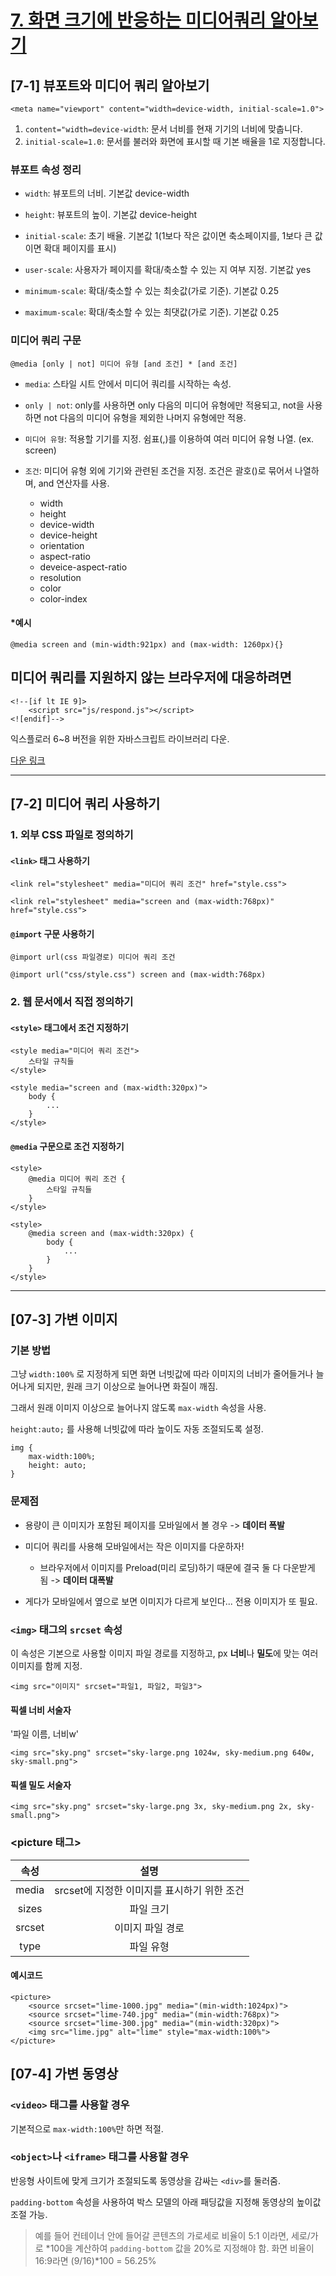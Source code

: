 # [7. 화면 크기에 반응하는 미디어쿼리 알아보기](https://github.com/CaesiumY/frontend-web-design-forBeginners/tree/master/07)

## [7-1] 뷰포트와 미디어 쿼리 알아보기

```
<meta name="viewport" content="width=device-width, initial-scale=1.0">
```

1. `content="width=device-width`: 문서 너비를 현재 기기의 너비에 맞춥니다.
2. `initial-scale=1.0`: 문서를 불러와 화면에 표시할 때 기본 배율을 1로 지정합니다.

### 뷰포트 속성 정리
- `width`: 뷰포트의 너비. 기본값 device-width
  
- `height`: 뷰포트의 높이. 기본값 device-height  
- `initial-scale`: 초기 배율. 기본값 1(1보다 작은 값이면 축소페이지를, 1보다 큰 값이면 확대 페이지를 표시)
- `user-scale`: 사용자가 페이지를 확대/축소할 수 있는 지 여부 지정. 기본값 yes
- `minimum-scale`: 확대/축소할 수 있는 최솟값(가로 기준). 기본값 0.25
- `maximum-scale`: 확대/축소할 수 있는 최댓값(가로 기준). 기본값 0.25


### 미디어 쿼리 구문

```
@media [only | not] 미디어 유형 [and 조건] * [and 조건]
```

- `media`: 스타일 시트 안에서 미디어 쿼리를 시작하는 속성.
  
- `only | not`: only를 사용하면 only 다음의 미디어 유형에만 적용되고, not을 사용하면 not 다음의 미디어 유형을 제외한 나머지 유형에만 적용.
- `미디어 유형`: 적용할 기기를 지정. 쉼표(,)를 이용하여 여러 미디어 유형 나열. (ex. screen)
- `조건`: 미디어 유형 외에 기기와 관련된 조건을 지정. 조건은 괄호()로 묶어서 나열하며, and 연산자를 사용.
  - width
  - height
  - device-width
  - device-height
  - orientation
  - aspect-ratio
  - deveice-aspect-ratio  
  - resolution
  - color
  - color-index

#### *예시
```
@media screen and (min-width:921px) and (max-width: 1260px){}
```

## 미디어 쿼리를 지원하지 않는 브라우저에 대응하려면

```
<!--[if lt IE 9]>
	<script src="js/respond.js"></script>
<![endif]-->
```
익스플로러 6~8 버전을 위한 자바스크립트 라이브러리 다운.

[다운 링크](https://github.com/scottjehl/Respond)

<hr>

## [7-2] 미디어 쿼리 사용하기

### 1. 외부 CSS 파일로 정의하기

#### `<link>` 태그 사용하기

```
<link rel="stylesheet" media="미디어 쿼리 조건" href="style.css">
```

```
<link rel="stylesheet" media="screen and (max-width:768px)" href="style.css">
```

#### `@import` 구문 사용하기

```
@import url(css 파일경로) 미디어 쿼리 조건
```
```
@import url("css/style.css") screen and (max-width:768px)
```

### 2. 웹 문서에서 직접 정의하기

#### `<style>` 태그에서 조건 지정하기

```
<style media="미디어 쿼리 조건">
    스타일 규칙들
</style>
```
```
<style media="screen and (max-width:320px)">
    body {
        ...
    }
</style>
```

#### `@media` 구문으로 조건 지정하기
```
<style>
    @media 미디어 쿼리 조건 {
        스타일 규칙들
    }
</style>
```
```
<style>
    @media screen and (max-width:320px) {
        body {
            ...
        }
    }
</style>
```

<hr>

## [07-3] 가변 이미지

### 기본 방법

그냥 `width:100%` 로 지정하게 되면 화면 너빗값에 따라 이미지의 너비가 줄어들거나 늘어나게 되지만, 원래 크기 이상으로 늘어나면 화질이 깨짐.

그래서 원래 이미지 이상으로 늘어나지 않도록 `max-width` 속성을 사용.

`height:auto;` 를 사용해 너빗값에 따라 높이도 자동 조절되도록 설정.

```
img {
    max-width:100%;
    height: auto;
}
```

### 문제점

* 용량이 큰 이미지가 포함된 페이지를 모바일에서 볼 경우 -> **데이터 폭발**

* 미디어 쿼리를 사용해 모바일에서는 작은 이미지를 다운하자!
  * 브라우저에서 이미지를 Preload(미리 로딩)하기 때문에 결국 둘 다 다운받게 됨 -> **데이터 대폭발**

* 게다가 모바일에서 옆으로 보면 이미지가 다르게 보인다... 전용 이미지가 또 필요.


### `<img>` 태그의 `srcset` 속성

이 속성은 기본으로 사용할 이미지 파일 경로를 지정하고, px **너비**나 **밀도**에 맞는 여러 이미지를 함께 지정.

```
<img src="이미지" srcset="파일1, 파일2, 파일3">
```

#### 픽셀 너비 서술자
'파일 이름, 너비w'

```
<img src="sky.png" srcset="sky-large.png 1024w, sky-medium.png 640w, sky-small.png"> 
```

#### 픽셀 밀도 서술자
```
<img src="sky.png" srcset="sky-large.png 3x, sky-medium.png 2x, sky-small.png"> 
```

### <picture 태그>

| 속성 | 설명 |
|:-----:|:------:|
|media| srcset에 지정한 이미지를 표시하기 위한 조건 |
|sizes| 파일 크기 |
|srcset| 이미지 파일 경로 |
|type| 파일 유형 |

#### 예시코드

```
<picture>
    <source srcset="lime-1000.jpg" media="(min-width:1024px)">
    <source srcset="lime-740.jpg" media="(min-width:768px)">
    <source srcset="lime-300.jpg" media="(min-width:320px)">
    <img src="lime.jpg" alt="lime" style="max-width:100%">
</picture>
```

## [07-4] 가변 동영상

### `<video>` 태그를 사용할 경우
기본적으로 `max-width:100%`만 하면 적절.

### `<object>`나 `<iframe>` 태그를 사용할 경우

반응형 사이트에 맞게 크기가 조절되도록 동영상을 감싸는 `<div>`를 둘러줌.

`padding-bottom` 속성을 사용하여 박스 모델의 아래 패딩값을 지정해 동영상의 높이값 조절 가능.

>예를 들어 컨테이너 안에 들어갈 콘텐츠의 가로세로 비율이 5:1 이라면, 세로/가로 *100을 계산하여 `padding-bottom` 값을 20%로 지정해야 함.
> 화면 비율이 16:9라면 (9/16)*100 = 56.25%
